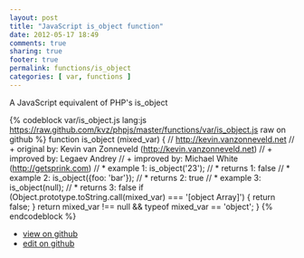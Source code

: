 ```yaml
---
layout: post
title: "JavaScript is_object function"
date: 2012-05-17 18:49
comments: true
sharing: true
footer: true
permalink: functions/is_object
categories: [ var, functions ]
---
```

A JavaScript equivalent of PHP's is_object
<!-- more -->
{% codeblock var/is_object.js lang:js https://raw.github.com/kvz/phpjs/master/functions/var/is_object.js raw on github %}
function is_object (mixed_var) {
    // http://kevin.vanzonneveld.net
    // +   original by: Kevin van Zonneveld (http://kevin.vanzonneveld.net)
    // +   improved by: Legaev Andrey
    // +   improved by: Michael White (http://getsprink.com)
    // *     example 1: is_object('23');
    // *     returns 1: false
    // *     example 2: is_object({foo: 'bar'});
    // *     returns 2: true
    // *     example 3: is_object(null);
    // *     returns 3: false
    if (Object.prototype.toString.call(mixed_var) === '[object Array]') {
        return false;
    }
    return mixed_var !== null && typeof mixed_var == 'object';
}
{% endcodeblock %}
<ul>
 <li><a href="https://github.com/kvz/phpjs/blob/master/functions/var/is_object.js">view on github</a></li>
 <li><a href="https://github.com/kvz/phpjs/edit/master/functions/var/is_object.js">edit on github</a></li>
</ul>
